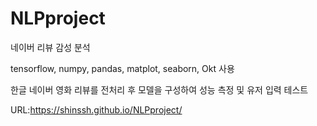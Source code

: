 # NLPproject
네이버 리뷰 감성 분석

tensorflow, numpy, pandas, matplot, seaborn, Okt 사용

한글 네이버 영화 리뷰를 전처리 후 모델을 구성하여 성능 측정 및 유저 입력 테스트

URL:https://shinssh.github.io/NLPproject/

